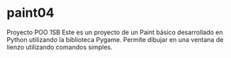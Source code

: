 # paint04
Proyecto POO 1SB
Este es un proyecto de un Paint básico desarrollado en Python utilizando la biblioteca Pygame. Permite dibujar en una ventana de lienzo utilizando comandos simples.
